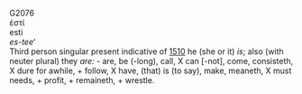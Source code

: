 <body>
  <p>G2076<br>  ἐστί  <br> esti  <br><i>es-tee‘ </i><br>Third person singular present indicative of <a href="g1510.htm">1510</a>  he (she or it) <i>is</i>; also (with neuter plural) they <i>are:</i> - are, be (-long), call, X can [-not], come, consisteth, X dure for awhile, + follow, X have, (that) is (to say), make, meaneth, X must needs, + profit, + remaineth, + wrestle.<br></p>
 </body>